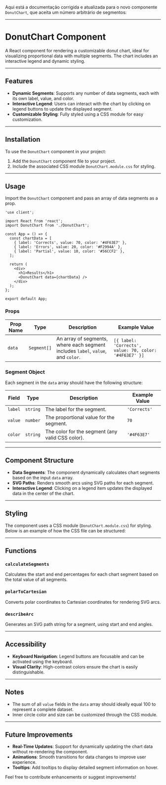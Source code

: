 Aqui está a documentação corrigida e atualizada para o novo componente `DonutChart`, que aceita um número arbitrário de segmentos:

---

# DonutChart Component

A React component for rendering a customizable donut chart, ideal for visualizing proportional data with multiple segments. The chart includes an interactive legend and dynamic styling.

---

## Features

- **Dynamic Segments**: Supports any number of data segments, each with its own label, value, and color.
- **Interactive Legend**: Users can interact with the chart by clicking on legend buttons to update the displayed segment.
- **Customizable Styling**: Fully styled using a CSS module for easy customization.

---

## Installation

To use the `DonutChart` component in your project:

1. Add the `DonutChart` component file to your project.
2. Include the associated CSS module `DonutChart.module.css` for styling.

---

## Usage

Import the `DonutChart` component and pass an array of data segments as a prop.

```tsx
'use client';

import React from 'react';
import DonutChart from './DonutChart';

const App = () => {
  const chartData = [
    { label: 'Corrects', value: 70, color: '#4F63E7' },
    { label: 'Errors', value: 20, color: '#F2994A' },
    { label: 'Partial', value: 10, color: '#56CCF2' },
  ];

  return (
    <div>
      <h1>Results</h1>
      <DonutChart data={chartData} />
    </div>
  );
};

export default App;
```

### Props

| Prop Name | Type        | Description                                 | Example Value                                                                 |
|-----------|-------------|---------------------------------------------|-------------------------------------------------------------------------------|
| `data`    | `Segment[]` | An array of segments, where each segment includes `label`, `value`, and `color`. | `[{ label: 'Corrects', value: 70, color: '#4F63E7' }]`                       |

### Segment Object

Each segment in the `data` array should have the following structure:

| Field    | Type     | Description                                     | Example Value |
|----------|----------|-------------------------------------------------|---------------|
| `label`  | `string` | The label for the segment.                      | `'Corrects'`  |
| `value`  | `number` | The proportional value for the segment.         | `70`          |
| `color`  | `string` | The color for the segment (any valid CSS color).| `'#4F63E7'`   |

---

## Component Structure

- **Data Segments**: The component dynamically calculates chart segments based on the input `data` array.
- **SVG Paths**: Renders smooth arcs using SVG paths for each segment.
- **Interactive Legend**: Clicking on a legend item updates the displayed data in the center of the chart.

---

## Styling

The component uses a CSS module (`DonutChart.module.css`) for styling. Below is an example of how the CSS file can be structured:

---

## Functions

### `calculateSegments`
Calculates the start and end percentages for each chart segment based on the total value of all segments.

### `polarToCartesian`
Converts polar coordinates to Cartesian coordinates for rendering SVG arcs.

### `describeArc`
Generates an SVG path string for a segment, using start and end angles.

---

## Accessibility

- **Keyboard Navigation**: Legend buttons are focusable and can be activated using the keyboard.
- **Visual Clarity**: High-contrast colors ensure the chart is easily distinguishable.

---

## Notes

- The sum of all `value` fields in the `data` array should ideally equal 100 to represent a complete dataset.
- Inner circle color and size can be customized through the CSS module.

---

## Future Improvements

- **Real-Time Updates**: Support for dynamically updating the chart data without re-rendering the component.
- **Animations**: Smooth transitions for data changes to improve user experience.
- **Tooltips**: Add tooltips to display detailed segment information on hover.

Feel free to contribute enhancements or suggest improvements!